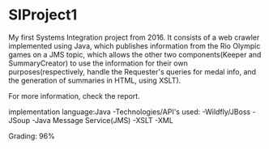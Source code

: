 # SIProject1
My first Systems Integration project from 2016. It consists of a web crawler implemented using Java, which publishes information from the Rio Olympic games on a JMS topic, which allows the other two components(Keeper and SummaryCreator) to use the information for their own purposes(respectively, handle the Requester's queries for medal info, and the generation of summaries in HTML, using XSLT).

For more information, check the report.

implementation language:Java
-Technologies/API's used:
-Wildfly/JBoss
-JSoup
-Java Message Service(JMS)
-XSLT
-XML

Grading: 96%
